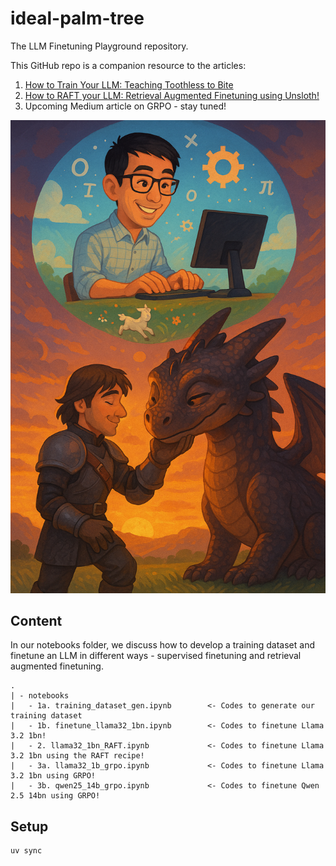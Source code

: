 # ideal-palm-tree
The LLM Finetuning Playground repository.

This GitHub repo is a companion resource to the articles:
1. [How to Train Your LLM: Teaching Toothless to Bite](https://medium.com/@tituslhy/how-to-train-your-llm-teaching-toothless-to-bite-8d9f56fe4b2a)
2. [How to RAFT your LLM: Retrieval Augmented Finetuning using Unsloth!](https://medium.com/@tituslhy/how-to-raft-your-llm-retrieval-augmented-finetuning-using-unsloth-4c3844a9a6e3)
3. Upcoming Medium article on GRPO - stay tuned!

<p align="center">
    <img src="./images/training_a_dragon.png">
</p>

## Content
In our notebooks folder, we discuss how to develop a training dataset and finetune an LLM in different ways - supervised finetuning and retrieval augmented finetuning.
```
.
| - notebooks
|   - 1a. training_dataset_gen.ipynb        <- Codes to generate our training dataset
|   - 1b. finetune_llama32_1bn.ipynb        <- Codes to finetune Llama 3.2 1bn!
|   - 2. llama32_1bn_RAFT.ipynb             <- Codes to finetune Llama 3.2 1bn using the RAFT recipe!
|   - 3a. llama32_1b_grpo.ipynb             <- Codes to finetune Llama 3.2 1bn using GRPO!
|   - 3b. qwen25_14b_grpo.ipynb             <- Codes to finetune Qwen 2.5 14bn using GRPO!
```

## Setup
```
uv sync
```
